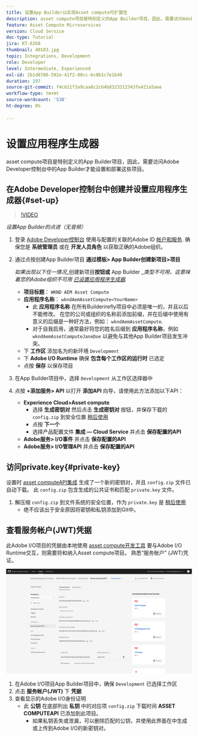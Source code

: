 ```yaml
---
title: 设置App Builder以实现Asset compute可扩展性
description: asset compute项目是特别定义的App Builder项目，因此，需要访问Adobe Developer控制台中的App Builder才能设置和部署这些项目。
feature: Asset Compute Microservices
version: Cloud Service
doc-type: Tutorial
jira: KT-6268
thumbnail: 40183.jpg
topic: Integrations, Development
role: Developer
level: Intermediate, Experienced
exl-id: 2b1d8786-592e-41f2-80cc-bc0b1c7e1b49
duration: 197
source-git-commit: f4c621f3a9caa8c2c64b8323312343fe421a5aee
workflow-type: tm+mt
source-wordcount: '538'
ht-degree: 0%

---
```


# 设置应用程序生成器

asset compute项目是特别定义的App Builder项目，因此，需要访问Adobe Developer控制台中的App Builder才能设置和部署这些项目。

## 在Adobe Developer控制台中创建并设置应用程序生成器{#set-up}

>[!VIDEO](https://video.tv.adobe.com/v/40183?quality=12&learn=on)

_设置App Builder的点进（无音频）_

1. 登录 [Adobe Developer控制台](https://console.adobe.io) 使用与配置的关联的Adobe ID [帐户和服务](./accounts-and-services.md). 确保您是 __系统管理员__ 或在 __开发人员角色__ 以获取正确的Adobe组织。
1. 通过点按创建App Builder项目 __通过模板> App Builder创建新项目>项目__

   _如果出现以下任一情况__&#x200B;创建新项目&#x200B;__按钮或__ App Builder __类型不可用，这意味着您的Adobe组织不可用 [已设置应用程序生成器](#request-adobe-project-app-builder)._

   + __项目标题__： `WKND AEM Asset Compute`
   + __应用程序名称__： `wkndAemAssetCompute<YourName>`
      + 此 __应用程序名称__ 在所有Builderirefly项目中必须是唯一的，并且以后不能修改。 在您的公司或组织的名称前添加前缀，并在后缀中使用有意义的后缀是一种好方法，例如： `wkndAemAssetCompute`.
      + 对于自我启用，通常最好将您的姓名后缀到 __应用程序名称__，例如 `wkndAemAssetComputeJaneDoe` 以避免与其他App Builder项目发生冲突。
   + 下 __工作区__ 添加名为的新环境 `Development`
   + 下 __Adobe I/O Runtime__ 确保 __包含每个工作区的运行时__ 已选定
   + 点按 __保存__ 以保存项目
1. 在App Builder项目中，选择 `Development` 从工作区选择器中
1. 点按 __+添加服务> API__ 以打开 __添加API__ 向导，请使用此方法添加以下API：

   + __Experience Cloud>Asset compute__
      + 选择 __生成密钥对__ 然后点击 __生成密钥对__ 按钮，并保存下载的 `config.zip` 到安全位置 [稍后使用](#private-key)
      + 点按 __下一个__
      + 选择产品配置文件 __集成 — Cloud Service__ 并点击 __保存配置的API__
   + __Adobe服务> I/O事件__ 并点击 __保存配置的API__
   + __Adobe服务> I/O管理API__ 并点击 __保存配置的API__

## 访问private.key{#private-key}

设置时 [asset computeAPI集成](#set-up) 生成了一个新的密钥对，并且 `config.zip` 文件已自动下载。 此 `config.zip` 包含生成的公共证书和匹配 `private.key` 文件。

1. 解压缩 `config.zip` 到文件系统的安全位置，作为 `private.key` 是 [稍后使用](../develop/environment-variables.md)
   + 绝不应该出于安全原因将密钥和私钥添加到Git中。

## 查看服务帐户(JWT)凭据

此Adobe I/O项目的凭据由本地使用 [asset compute开发工具](../develop/development-tool.md) 要与Adobe I/O Runtime交互，则需要将和纳入Asset compute项目。 熟悉“服务帐户” (JWT)凭证。

![Adobe Developer服务帐户凭据](./assets/app-builder/service-account.png)

1. 在Adobe I/O项目App Builder项目中，确保 `Development` 已选择工作区
1. 点击 __服务帐户(JWT)__ 下 __凭据__
1. 查看显示的Adobe I/O身份证明
   + 此 __公钥__ 在底部列出 __私钥__ 中的对应项 `config.zip` 下载时间 __ASSET COMPUTEAPI__ 已添加到此项目。
      + 如果私钥丢失或泄漏，可以删除匹配的公钥，并使用此界面在中生成或上传到Adobe I/O的新密钥对。
